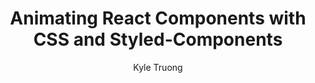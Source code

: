 ---
sections:
  - reactjs
link: 'https://codeburst.io/animating-react-components-with-css-and-styled-components-cc5a0585f105'
title: 'Animating React Components with CSS and Styled-Components'
author: 'Kyle Truong'
publishedAt: 2017-06-01T00:00:00.000Z
type:
  - article
topics:
  - react_style
suggestedBy:
  - andreamangano
createdAt: 2018-03-28T20:41:39.319Z
reference: aHR0cHM6Ly9jb2RlYnVyc3QuaW8vYW5pbWF0aW5nLXJlYWN0LWNvbXBvbmVudHMtd2l0aC1jc3MtYW5kLXN0eWxlZC1jb21wb25lbnRzLWNjNWEwNTg1ZjEwNQ
slug: animating-react-components-with-css-and-styledcomponents-by-kyle-truong
---